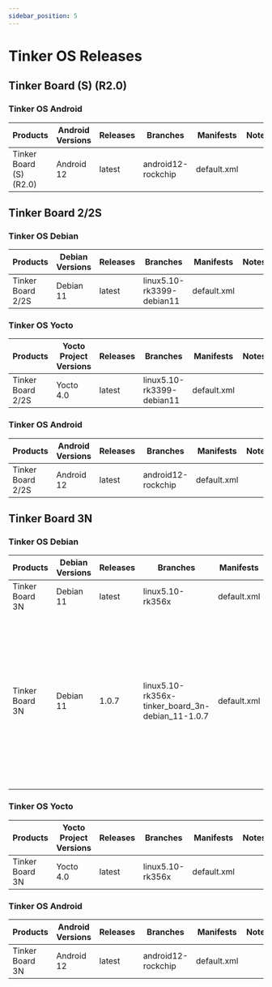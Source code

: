 ```yaml
---
sidebar_position: 5
---
```


# Tinker OS Releases
## Tinker Board (S) (R2.0)
### Tinker OS Android
|Products|Android Versions|Releases|Branches|Manifests|Notes|
|-|-|-|-|-|-|
|Tinker Board (S) (R2.0)|Android 12|latest|android12-rockchip|default.xml|

## Tinker Board 2/2S
### Tinker OS Debian
|Products|Debian Versions|Releases|Branches|Manifests|Notes|
|-|-|-|-|-|-|
|Tinker Board 2/2S|Debian 11|latest|linux5.10-rk3399-debian11|default.xml|

### Tinker OS Yocto
|Products|Yocto Project Versions|Releases|Branches|Manifests|Notes|
|-|-|-|-|-|-|
|Tinker Board 2/2S|Yocto 4.0|latest|linux5.10-rk3399-debian11|default.xml|

### Tinker OS Android
|Products|Android Versions|Releases|Branches|Manifests|Notes|
|-|-|-|-|-|-|
|Tinker Board 2/2S|Android 12|latest|android12-rockchip|default.xml|

## Tinker Board 3N
### Tinker OS Debian
|Products|Debian Versions|Releases|Branches|Manifests|Notes|
|-|-|-|-|-|-|
|Tinker Board 3N|Debian 11|latest|linux5.10-rk356x|default.xml|
|Tinker Board 3N|Debian 11|1.0.7|linux5.10-rk356x-tinker_board_3n-debian_11-1.0.7|default.xml|Since there are some fixes needed for building, please use the default manifest for this branch to download the code for this release.|

### Tinker OS Yocto
|Products|Yocto Project Versions|Releases|Branches|Manifests|Notes|
|-|-|-|-|-|-|
|Tinker Board 3N|Yocto 4.0|latest|linux5.10-rk356x|default.xml|

### Tinker OS Android
|Products|Android Versions|Releases|Branches|Manifests|Notes|
|-|-|-|-|-|-|
|Tinker Board 3N|Android 12|latest|android12-rockchip|default.xml|
